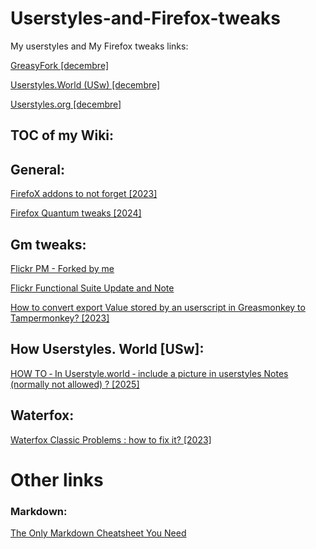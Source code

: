 # Userstyles-and-Firefox-tweaks

My userstyles and My Firefox tweaks links:

<a href="https://greasyfork.org/fr/users/8-decembre?sort=updated">GreasyFork [decembre]</a>

<a href="https://userstyles.world/user/decembre">Userstyles.World (USw) [decembre]</a>

<a href="https://userstyles.org/users/60686">Userstyles.org [decembre]</a>

## TOC of my Wiki:

## General:
<a href="https://github.com/decembre/Userstyles-and-Firefox-tweaks/wiki/FirefoX-addons-to-not-forget">FirefoX addons to not forget [2023]</a>

<a href="https://github.com/decembre/Userstyles-and-Firefox-tweaks/wiki/Firefox-Quantum-tweaks">Firefox Quantum tweaks [2024]</a>

## Gm tweaks:

<a href="https://gist.github.com/decembre/63c80193f15c56f0b75a2024a206d4e9">Flickr PM - Forked by me</a>

<a href="https://gist.github.com/decembre/2386ed1cbfb890ccb29d">Flickr Functional Suite Update and Note</a>

<a href="https://github.com/decembre/Userstyles-and-Firefox-tweaks/wiki/How-to-convert---export-Value-stored-by-an-userscript-in-Greasmonkey-to-Tampermonkey%3F">How to convert export Value stored by an userscript in Greasmonkey to Tampermonkey? [2023]</a>

## How Userstyles. World [USw]:
<a href="https://github.com/decembre/Userstyles-and-Firefox-tweaks/wiki/HOW-TO-%E2%80%90-In-Userstyle.world-%E2%80%90-include-a-picture-in-userstyles-Notes-(normally-not-allowed)-%3F">HOW TO ‐ In Userstyle.world ‐ include a picture in userstyles Notes (normally not allowed) ? [2025]</a>


## Waterfox:
<a href="https://github.com/decembre/Userstyles-and-Firefox-tweaks/wiki/Waterfox-Classic-Problems-:-how-to-fix-it%3F">Waterfox Classic Problems : how to fix it? [2023]</a>


# Other links

### Markdown:
<a href="https://github.com/im-luka/markdown-cheatsheet?tab=readme-ov-file#paragraph">The Only Markdown Cheatsheet You Need</a>
